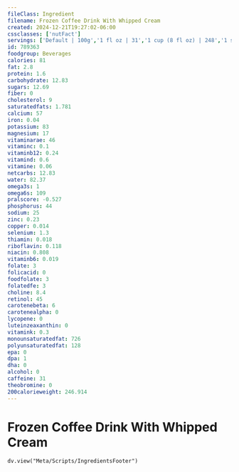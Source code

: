 ```yaml
---
fileClass: Ingredient
filename: Frozen Coffee Drink With Whipped Cream
created: 2024-12-21T19:27:02-06:00
cssclasses: ['nutFact']
servings: ['Default | 100g','1 fl oz | 31','1 cup (8 fl oz) | 248','1 small | 372','1 medium | 496','1 large | 620']
id: 789363
foodgroup: Beverages
calories: 81
fat: 2.8
protein: 1.6
carbohydrate: 12.83
sugars: 12.69
fiber: 0
cholesterol: 9
saturatedfats: 1.781
calcium: 57
iron: 0.04
potassium: 83
magnesium: 17
vitaminarae: 46
vitaminc: 0.1
vitaminb12: 0.24
vitamind: 0.6
vitamine: 0.06
netcarbs: 12.83
water: 82.37
omega3s: 1
omega6s: 109
pralscore: -0.527
phosphorus: 44
sodium: 25
zinc: 0.23
copper: 0.014
selenium: 1.3
thiamin: 0.018
riboflavin: 0.118
niacin: 0.808
vitaminb6: 0.019
folate: 3
folicacid: 0
foodfolate: 3
folatedfe: 3
choline: 8.4
retinol: 45
carotenebeta: 6
carotenealpha: 0
lycopene: 0
luteinzeaxanthin: 0
vitamink: 0.3
monounsaturatedfat: 726
polyunsaturatedfat: 128
epa: 0
dpa: 1
dha: 0
alcohol: 0
caffeine: 31
theobromine: 0
200calorieweight: 246.914
---
```


# Frozen Coffee Drink With Whipped Cream

```dataviewjs
dv.view("Meta/Scripts/IngredientsFooter")
```